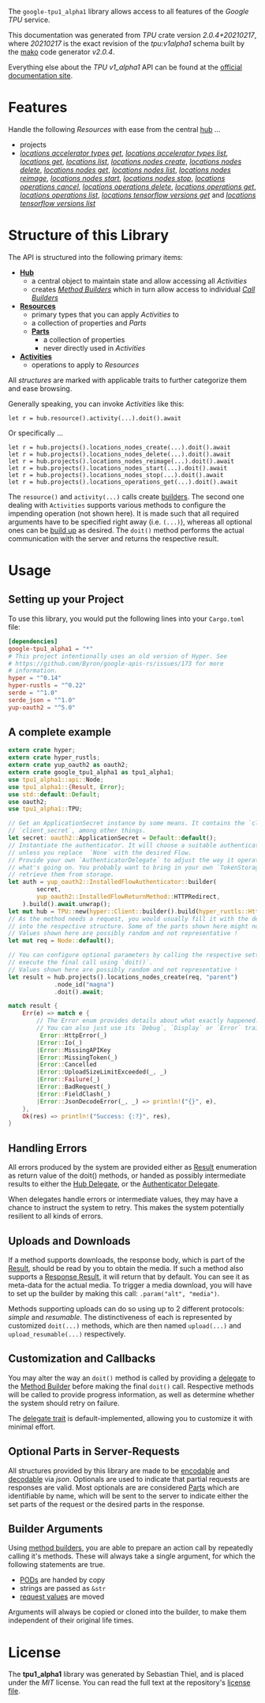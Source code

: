 <!---
DO NOT EDIT !
This file was generated automatically from 'src/mako/api/README.md.mako'
DO NOT EDIT !
-->
The `google-tpu1_alpha1` library allows access to all features of the *Google TPU* service.

This documentation was generated from *TPU* crate version *2.0.4+20210217*, where *20210217* is the exact revision of the *tpu:v1alpha1* schema built by the [mako](http://www.makotemplates.org/) code generator *v2.0.4*.

Everything else about the *TPU* *v1_alpha1* API can be found at the
[official documentation site](https://cloud.google.com/tpu/).
# Features

Handle the following *Resources* with ease from the central [hub](https://docs.rs/google-tpu1_alpha1/2.0.4+20210217/google_tpu1_alpha1/TPU) ... 

* projects
 * [*locations accelerator types get*](https://docs.rs/google-tpu1_alpha1/2.0.4+20210217/google_tpu1_alpha1/api::ProjectLocationAcceleratorTypeGetCall), [*locations accelerator types list*](https://docs.rs/google-tpu1_alpha1/2.0.4+20210217/google_tpu1_alpha1/api::ProjectLocationAcceleratorTypeListCall), [*locations get*](https://docs.rs/google-tpu1_alpha1/2.0.4+20210217/google_tpu1_alpha1/api::ProjectLocationGetCall), [*locations list*](https://docs.rs/google-tpu1_alpha1/2.0.4+20210217/google_tpu1_alpha1/api::ProjectLocationListCall), [*locations nodes create*](https://docs.rs/google-tpu1_alpha1/2.0.4+20210217/google_tpu1_alpha1/api::ProjectLocationNodeCreateCall), [*locations nodes delete*](https://docs.rs/google-tpu1_alpha1/2.0.4+20210217/google_tpu1_alpha1/api::ProjectLocationNodeDeleteCall), [*locations nodes get*](https://docs.rs/google-tpu1_alpha1/2.0.4+20210217/google_tpu1_alpha1/api::ProjectLocationNodeGetCall), [*locations nodes list*](https://docs.rs/google-tpu1_alpha1/2.0.4+20210217/google_tpu1_alpha1/api::ProjectLocationNodeListCall), [*locations nodes reimage*](https://docs.rs/google-tpu1_alpha1/2.0.4+20210217/google_tpu1_alpha1/api::ProjectLocationNodeReimageCall), [*locations nodes start*](https://docs.rs/google-tpu1_alpha1/2.0.4+20210217/google_tpu1_alpha1/api::ProjectLocationNodeStartCall), [*locations nodes stop*](https://docs.rs/google-tpu1_alpha1/2.0.4+20210217/google_tpu1_alpha1/api::ProjectLocationNodeStopCall), [*locations operations cancel*](https://docs.rs/google-tpu1_alpha1/2.0.4+20210217/google_tpu1_alpha1/api::ProjectLocationOperationCancelCall), [*locations operations delete*](https://docs.rs/google-tpu1_alpha1/2.0.4+20210217/google_tpu1_alpha1/api::ProjectLocationOperationDeleteCall), [*locations operations get*](https://docs.rs/google-tpu1_alpha1/2.0.4+20210217/google_tpu1_alpha1/api::ProjectLocationOperationGetCall), [*locations operations list*](https://docs.rs/google-tpu1_alpha1/2.0.4+20210217/google_tpu1_alpha1/api::ProjectLocationOperationListCall), [*locations tensorflow versions get*](https://docs.rs/google-tpu1_alpha1/2.0.4+20210217/google_tpu1_alpha1/api::ProjectLocationTensorflowVersionGetCall) and [*locations tensorflow versions list*](https://docs.rs/google-tpu1_alpha1/2.0.4+20210217/google_tpu1_alpha1/api::ProjectLocationTensorflowVersionListCall)




# Structure of this Library

The API is structured into the following primary items:

* **[Hub](https://docs.rs/google-tpu1_alpha1/2.0.4+20210217/google_tpu1_alpha1/TPU)**
    * a central object to maintain state and allow accessing all *Activities*
    * creates [*Method Builders*](https://docs.rs/google-tpu1_alpha1/2.0.4+20210217/google_tpu1_alpha1/client::MethodsBuilder) which in turn
      allow access to individual [*Call Builders*](https://docs.rs/google-tpu1_alpha1/2.0.4+20210217/google_tpu1_alpha1/client::CallBuilder)
* **[Resources](https://docs.rs/google-tpu1_alpha1/2.0.4+20210217/google_tpu1_alpha1/client::Resource)**
    * primary types that you can apply *Activities* to
    * a collection of properties and *Parts*
    * **[Parts](https://docs.rs/google-tpu1_alpha1/2.0.4+20210217/google_tpu1_alpha1/client::Part)**
        * a collection of properties
        * never directly used in *Activities*
* **[Activities](https://docs.rs/google-tpu1_alpha1/2.0.4+20210217/google_tpu1_alpha1/client::CallBuilder)**
    * operations to apply to *Resources*

All *structures* are marked with applicable traits to further categorize them and ease browsing.

Generally speaking, you can invoke *Activities* like this:

```Rust,ignore
let r = hub.resource().activity(...).doit().await
```

Or specifically ...

```ignore
let r = hub.projects().locations_nodes_create(...).doit().await
let r = hub.projects().locations_nodes_delete(...).doit().await
let r = hub.projects().locations_nodes_reimage(...).doit().await
let r = hub.projects().locations_nodes_start(...).doit().await
let r = hub.projects().locations_nodes_stop(...).doit().await
let r = hub.projects().locations_operations_get(...).doit().await
```

The `resource()` and `activity(...)` calls create [builders][builder-pattern]. The second one dealing with `Activities` 
supports various methods to configure the impending operation (not shown here). It is made such that all required arguments have to be 
specified right away (i.e. `(...)`), whereas all optional ones can be [build up][builder-pattern] as desired.
The `doit()` method performs the actual communication with the server and returns the respective result.

# Usage

## Setting up your Project

To use this library, you would put the following lines into your `Cargo.toml` file:

```toml
[dependencies]
google-tpu1_alpha1 = "*"
# This project intentionally uses an old version of Hyper. See
# https://github.com/Byron/google-apis-rs/issues/173 for more
# information.
hyper = "^0.14"
hyper-rustls = "^0.22"
serde = "^1.0"
serde_json = "^1.0"
yup-oauth2 = "^5.0"
```

## A complete example

```Rust
extern crate hyper;
extern crate hyper_rustls;
extern crate yup_oauth2 as oauth2;
extern crate google_tpu1_alpha1 as tpu1_alpha1;
use tpu1_alpha1::api::Node;
use tpu1_alpha1::{Result, Error};
use std::default::Default;
use oauth2;
use tpu1_alpha1::TPU;

// Get an ApplicationSecret instance by some means. It contains the `client_id` and 
// `client_secret`, among other things.
let secret: oauth2::ApplicationSecret = Default::default();
// Instantiate the authenticator. It will choose a suitable authentication flow for you, 
// unless you replace  `None` with the desired Flow.
// Provide your own `AuthenticatorDelegate` to adjust the way it operates and get feedback about 
// what's going on. You probably want to bring in your own `TokenStorage` to persist tokens and
// retrieve them from storage.
let auth = yup_oauth2::InstalledFlowAuthenticator::builder(
        secret,
        yup_oauth2::InstalledFlowReturnMethod::HTTPRedirect,
    ).build().await.unwrap();
let mut hub = TPU::new(hyper::Client::builder().build(hyper_rustls::HttpsConnector::with_native_roots()), auth);
// As the method needs a request, you would usually fill it with the desired information
// into the respective structure. Some of the parts shown here might not be applicable !
// Values shown here are possibly random and not representative !
let mut req = Node::default();

// You can configure optional parameters by calling the respective setters at will, and
// execute the final call using `doit()`.
// Values shown here are possibly random and not representative !
let result = hub.projects().locations_nodes_create(req, "parent")
             .node_id("magna")
             .doit().await;

match result {
    Err(e) => match e {
        // The Error enum provides details about what exactly happened.
        // You can also just use its `Debug`, `Display` or `Error` traits
         Error::HttpError(_)
        |Error::Io(_)
        |Error::MissingAPIKey
        |Error::MissingToken(_)
        |Error::Cancelled
        |Error::UploadSizeLimitExceeded(_, _)
        |Error::Failure(_)
        |Error::BadRequest(_)
        |Error::FieldClash(_)
        |Error::JsonDecodeError(_, _) => println!("{}", e),
    },
    Ok(res) => println!("Success: {:?}", res),
}

```
## Handling Errors

All errors produced by the system are provided either as [Result](https://docs.rs/google-tpu1_alpha1/2.0.4+20210217/google_tpu1_alpha1/client::Result) enumeration as return value of
the doit() methods, or handed as possibly intermediate results to either the 
[Hub Delegate](https://docs.rs/google-tpu1_alpha1/2.0.4+20210217/google_tpu1_alpha1/client::Delegate), or the [Authenticator Delegate](https://docs.rs/yup-oauth2/*/yup_oauth2/trait.AuthenticatorDelegate.html).

When delegates handle errors or intermediate values, they may have a chance to instruct the system to retry. This 
makes the system potentially resilient to all kinds of errors.

## Uploads and Downloads
If a method supports downloads, the response body, which is part of the [Result](https://docs.rs/google-tpu1_alpha1/2.0.4+20210217/google_tpu1_alpha1/client::Result), should be
read by you to obtain the media.
If such a method also supports a [Response Result](https://docs.rs/google-tpu1_alpha1/2.0.4+20210217/google_tpu1_alpha1/client::ResponseResult), it will return that by default.
You can see it as meta-data for the actual media. To trigger a media download, you will have to set up the builder by making
this call: `.param("alt", "media")`.

Methods supporting uploads can do so using up to 2 different protocols: 
*simple* and *resumable*. The distinctiveness of each is represented by customized 
`doit(...)` methods, which are then named `upload(...)` and `upload_resumable(...)` respectively.

## Customization and Callbacks

You may alter the way an `doit()` method is called by providing a [delegate](https://docs.rs/google-tpu1_alpha1/2.0.4+20210217/google_tpu1_alpha1/client::Delegate) to the 
[Method Builder](https://docs.rs/google-tpu1_alpha1/2.0.4+20210217/google_tpu1_alpha1/client::CallBuilder) before making the final `doit()` call. 
Respective methods will be called to provide progress information, as well as determine whether the system should 
retry on failure.

The [delegate trait](https://docs.rs/google-tpu1_alpha1/2.0.4+20210217/google_tpu1_alpha1/client::Delegate) is default-implemented, allowing you to customize it with minimal effort.

## Optional Parts in Server-Requests

All structures provided by this library are made to be [encodable](https://docs.rs/google-tpu1_alpha1/2.0.4+20210217/google_tpu1_alpha1/client::RequestValue) and 
[decodable](https://docs.rs/google-tpu1_alpha1/2.0.4+20210217/google_tpu1_alpha1/client::ResponseResult) via *json*. Optionals are used to indicate that partial requests are responses 
are valid.
Most optionals are are considered [Parts](https://docs.rs/google-tpu1_alpha1/2.0.4+20210217/google_tpu1_alpha1/client::Part) which are identifiable by name, which will be sent to 
the server to indicate either the set parts of the request or the desired parts in the response.

## Builder Arguments

Using [method builders](https://docs.rs/google-tpu1_alpha1/2.0.4+20210217/google_tpu1_alpha1/client::CallBuilder), you are able to prepare an action call by repeatedly calling it's methods.
These will always take a single argument, for which the following statements are true.

* [PODs][wiki-pod] are handed by copy
* strings are passed as `&str`
* [request values](https://docs.rs/google-tpu1_alpha1/2.0.4+20210217/google_tpu1_alpha1/client::RequestValue) are moved

Arguments will always be copied or cloned into the builder, to make them independent of their original life times.

[wiki-pod]: http://en.wikipedia.org/wiki/Plain_old_data_structure
[builder-pattern]: http://en.wikipedia.org/wiki/Builder_pattern
[google-go-api]: https://github.com/google/google-api-go-client

# License
The **tpu1_alpha1** library was generated by Sebastian Thiel, and is placed 
under the *MIT* license.
You can read the full text at the repository's [license file][repo-license].

[repo-license]: https://github.com/Byron/google-apis-rsblob/main/LICENSE.md
